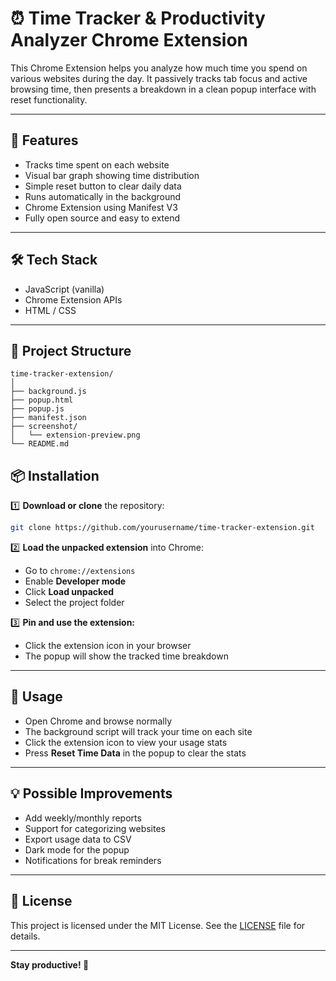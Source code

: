 
# ⏰ Time Tracker & Productivity Analyzer Chrome Extension

This Chrome Extension helps you analyze how much time you spend on various websites during the day. It passively tracks tab focus and active browsing time, then presents a breakdown in a clean popup interface with reset functionality.

---

## 🚀 Features

- Tracks time spent on each website
- Visual bar graph showing time distribution
- Simple reset button to clear daily data
- Runs automatically in the background
- Chrome Extension using Manifest V3
- Fully open source and easy to extend

---

## 🛠️ Tech Stack

- JavaScript (vanilla)
- Chrome Extension APIs
- HTML / CSS

---

## 📂 Project Structure

```
time-tracker-extension/
│
├── background.js
├── popup.html
├── popup.js
├── manifest.json
├── screenshot/
│   └── extension-preview.png
└── README.md
```


## 📦 Installation

1️⃣ **Download or clone** the repository:

```bash
git clone https://github.com/yourusername/time-tracker-extension.git
```

2️⃣ **Load the unpacked extension** into Chrome:

- Go to `chrome://extensions`
- Enable **Developer mode**
- Click **Load unpacked**
- Select the project folder

3️⃣ **Pin and use the extension:**

- Click the extension icon in your browser
- The popup will show the tracked time breakdown

---

## 📌 Usage

- Open Chrome and browse normally
- The background script will track your time on each site
- Click the extension icon to view your usage stats
- Press **Reset Time Data** in the popup to clear the stats

---

## 💡 Possible Improvements

- Add weekly/monthly reports
- Support for categorizing websites
- Export usage data to CSV
- Dark mode for the popup
- Notifications for break reminders

---

## 📝 License

This project is licensed under the MIT License. See the [LICENSE](LICENSE) file for details.

---

**Stay productive! 🚀**
